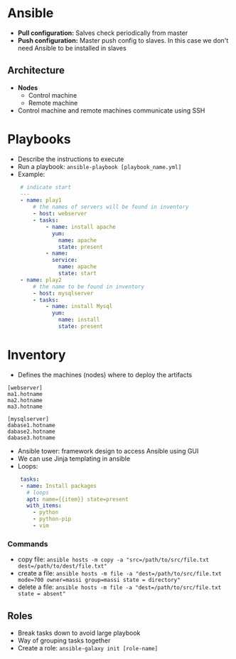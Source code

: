 # Ansible

- **Pull configuration:** Salves check periodically from master
- **Push configuration:** Master push config to slaves. In this case we don't need Ansible to be installed in slaves

## Architecture
 
- **Nodes**
    - Control machine
    - Remote machine
- Control machine and remote machines communicate using SSH  

# Playbooks

- Describe the instructions to execute    
- Run a playbook: ````ansible-playbook [playbook_name.yml]````
- Example:

```yaml
    # indicate start
    ---
    - name: play1
        # the names of servers will be found in inventory
        - host: webserver
        - tasks:
            - name: install apache
              yum:
                name: apache
                state: present
            - name:
              service:
                name: apache
                state: start
    - name: play2
        # the name to be found in inventory
        - host: mysqlserver
        - tasks:
            - name: install Mysql
              yum:
                name: install
                state: present
```

# Inventory

- Defines the machines (nodes) where to deploy the artifacts

```
[webserver]
ma1.hotname
ma2.hotname
ma3.hotname

[mysqlserver]
dabase1.hotname
dabase2.hotname
dabase3.hotname
```

* Ansible tower: framework design to access Ansible using GUI
* We can use Jinja templating in ansible
* Loops: 
```yaml 
    tasks: 
    - name: Install packages 
      # loops
      apt: name={{item}} state=present  
      with_items:
        - python
        - python-pip
        - vim
```

### Commands

- copy file: ```ansible hosts -m copy -a "src=/path/to/src/file.txt dest=/path/to/dest/file.txt" ```
- create a file: ```ansible hosts -m file -a "dest=/path/to/src/file.txt mode=700 owner=massi group=massi state = directory" ```
- delete a file: ```ansible hosts -m file -a "dest=/path/to/src/file.txt state = absent" ```

## Roles

- Break tasks down to avoid large playbook
- Way of grouping tasks together
- Create a role: ````ansible-galaxy init [role-name]````    

